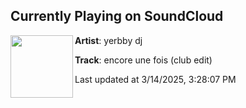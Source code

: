 ## Currently Playing on SoundCloud

[<img align="left" width="100" src="https://i1.sndcdn.com/artworks-h6shdQ9oYeNuTEJH-y3Gd6w-t500x500.png">](https://soundcloud.com/yerbownik2/encore-une-fois-club-edit)

**Artist**: yerbby dj 

**Track**: encore une fois (club edit)

Last updated at 3/14/2025, 3:28:07 PM
